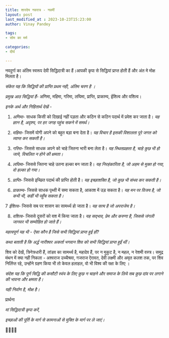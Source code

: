 ```yaml
---
title: शारदेय नवरात्र - नवमीं
layout: post
last_modified_at : 2023-10-23T15:23:00
author: Vinay Pandey

tags:
- सोम का मर्म

categories:
- दीर्घ

---
```


नवदुर्गा का अंतिम स्वरूप देवी सिद्धिदात्री का हैं।आपकी कृपा से सिद्धियां प्राप्त होती हैं और अंत मे मोक्ष मिलता है। 

*संकेत यह कि सिद्धियों की प्राप्ति प्रथम नही, अंतिम चरण है ।*

*प्रमुख आठ सिद्धियां हैं*- 
अणिमा, महिमा, गरिमा, लघिमा, प्राप्ति, प्राकाम्य, ईशित्व और वशित्व।  

*इनके अर्थ और निहितार्थ देखें -*

1. *अणिमा*- साधक किसी को दिखाई नहीं पड़ता और कठिन से कठिन पदार्थ में प्रवेश कर जाता है।
*यह ज्ञान है, अदृश्य, पर हर जगह पहुंच सकने में समर्थ।*

2. *महिमा*- जिसमें योगी अपने को बहुत बड़ा बना देता है। 
*यह विचार है इसकी विशालता पूरे जगत को व्याप्त कर सकती है।*

3. *गरिमा*- जिससे साधक अपने को चाहे जितना भारी बना लेता है। 
*यह स्थितप्रज्ञता है, चाहे कुछ भी हो जाये, विचलित न होने की क्षमता।* 

4. *लघिमा*- जिससे जितना चाहे उतना हल्का बन जाता है। 
*यह निरहंकारिता है, जो अहम से मुक्त हो गया, वो हल्का हो गया।* 

5. *प्राप्ति*- जिससे इच्छित पदार्थ की प्राप्ति होती है।
*यह इच्छाशक्ति है, जो कुछ भी संभव कर सकती है।* 

6. *प्राकाम्य*- जिससे साधक पृथ्वी में समा सकता है, आकाश में उड़ सकता है। 
*यह मन पर विजय है, जो कभी भी, कहीं भी पहुँच सकता है।* 

7 *ईशित्व*- जिससे सब पर शासन का सामर्थ्य हो जाता है। 
*यह सत्य है जो अपराजेय है।*

8. *वशित्व*- जिससे दूसरों को वश में किया जाता है।
*यह सद्भाव, प्रेम और करुणा है, जिससे जंगली जानवर भी सम्मोहित हो जाते हैं।* 

*महत्वपूर्ण यह भी - ऐसा कौन है जिसे सभी सिद्धियां प्राप्त हुई हों?*

*कथा बताती है कि अर्द्ध नारीश्वर अकर्ता भगवान शिव को सभी सिद्धियां प्राप्त हुईं थीं।*

शिव को देखें, त्रिनेत्रधारी हैं, तांडव का सामर्थ्य है, महादेव हैं, पर न मुकुट है, न महल, न रेशमी वस्त्र। समुद्र मंथन में क्या नही निकला - अश्वराज उच्चैश्रवा, गजराज ऐरावत, देवी लक्ष्मी और अमृत कलश तक, पर शिव निर्लिप्त रहे, उन्होंने ग्रहण किया भी तो केवल हलाहल, वो भी विश्व की रक्षा के लिए । 

*संदेश यह कि पूर्ण सिद्धि की कसौटी स्वंय के लिए कुछ न चाहने और समाज के लिये सब कुछ दांव पर लगाने की भावना और क्षमता है।* 

*यही निर्वाण है, मोक्ष है।*

प्रार्थना

*मां सिद्धिदात्री कृपा करें,*

*इच्छाओं की पूर्ति के मार्ग से कामनाओं से मुक्ति के मार्ग पर ले जाएं।* 

🙏🌷🌷🙏

